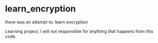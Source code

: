 # learn_encryption
there was an attempt to: learn encryption

Learning project, I will not responsible for anything that happens from this code.
